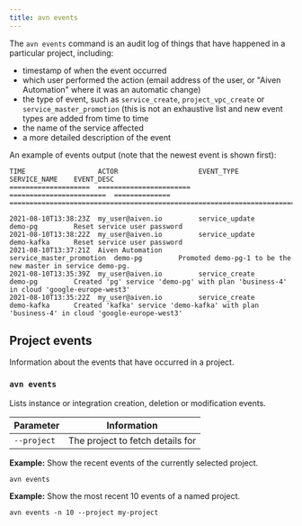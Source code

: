 ```yaml
---
title: avn events
---
```


The `avn events` command is an audit log of things that have happened in
a particular project, including:

-   timestamp of when the event occurred
-   which user performed the action (email address of the user, or
    \"Aiven Automation\" where it was an automatic change)
-   the type of event, such as `service_create`, `project_vpc_create` or
    `service_master_promotion` (this is not an exhaustive list and new
    event types are added from time to time
-   the name of the service affected
-   a more detailed description of the event

An example of events output (note that the newest event is shown first):

```text
TIME                  ACTOR                    EVENT_TYPE                SERVICE_NAME    EVENT_DESC
====================  =======================  ========================  ==============  ==============================================================================================

2021-08-10T13:38:23Z  my_user@aiven.io         service_update            demo-pg         Reset service user password
2021-08-10T13:38:22Z  my_user@aiven.io         service_update            demo-kafka      Reset service user password
2021-08-10T13:37:21Z  Aiven Automation         service_master_promotion  demo-pg         Promoted demo-pg-1 to be the new master in service demo-pg.
2021-08-10T13:35:39Z  my_user@aiven.io         service_create            demo-pg         Created 'pg' service 'demo-pg' with plan 'business-4' in cloud 'google-europe-west3'
2021-08-10T13:35:22Z  my_user@aiven.io         service_create            demo-kafka      Created 'kafka' service 'demo-kafka' with plan 'business-4' in cloud 'google-europe-west3'
```

## Project events

Information about the events that have occurred in a project.

### `avn events`

Lists instance or integration creation, deletion or modification events.

| Parameter   | Information                      |
| ----------- | -------------------------------- |
| `--project` | The project to fetch details for |

**Example:** Show the recent events of the currently selected project.

```
avn events
```

**Example:** Show the most recent 10 events of a named project.

```
avn events -n 10 --project my-project
```
